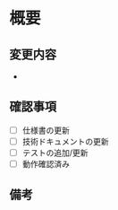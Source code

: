 # 概要
<!-- 変更内容を簡潔に記述 -->

## 変更内容
<!-- 主要な変更点をリストアップ -->
- 

## 確認事項
<!-- 必要に応じてチェック -->
- [ ] 仕様書の更新
- [ ] 技術ドキュメントの更新
- [ ] テストの追加/更新
- [ ] 動作確認済み

## 備考
<!-- その他の情報があれば記載 -->
